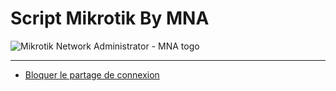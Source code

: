 # Script Mikrotik By MNA
![Mikrotik Network Administrator - MNA togo](https://user-images.githubusercontent.com/24776674/130338914-51db8c3e-1d83-4e18-a59a-1c66d0331162.jpg)

***
* [Bloquer le partage de connexion](https://github.com/alexhatake/MNA-Script/blob/main/Hotspot%20Script/Bloquer%20le%20partage%20de%20connexion.rsc)
